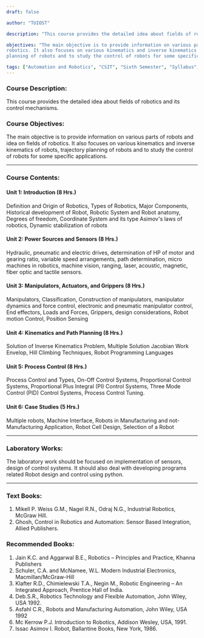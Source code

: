 ```yaml
---
draft: false

author: "TUIOST"

description: "This course provides the detailed idea about fields of robotics and its control mechanisms."

objectives: "The main objective is to provide information on various parts of robots and idea on fields of
robotics. It also focuses on various kinematics and inverse kinematics of robots, trajectory
planning of robots and to study the control of robots for some specific applications."

tags: ["Automation and Robotics", "CSIT", "Sixth Semester", "Syllabus", "TU"]
---
```


### Course Description:

This course provides the detailed idea about fields of robotics and its control mechanisms.

### Course Objectives:

The main objective is to provide information on various parts of robots and idea on fields of
robotics. It also focuses on various kinematics and inverse kinematics of robots, trajectory
planning of robots and to study the control of robots for some specific applications.

<hr>

### Course Contents:

#### Unit 1: Introduction (8 Hrs.)

Definition and Origin of Robotics, Types of Robotics, Major Components, Historical
development of Robot, Robotic System and Robot anatomy, Degrees of freedom, Coordinate
System and its type Asimov's laws of robotics, Dynamic stabilization of robots

#### Unit 2: Power Sources and Sensors (8 Hrs.)

Hydraulic, pneumatic and electric drives, determination of HP of motor and gearing
ratio, variable speed arrangements, path determination, micro machines in robotics, machine
vision, ranging, laser, acoustic, magnetic, fiber optic and tactile sensors.

#### Unit 3: Manipulators, Actuators, and Grippers (8 Hrs.)

Manipulators, Classification, Construction of manipulators, manipulator dynamics and force
control, electronic and pneumatic manipulator control, End effectors, Loads and
Forces, Grippers, design considerations, Robot motion Control, Position Sensing

#### Unit 4: Kinematics and Path Planning (8 Hrs.)

Solution of Inverse Kinematics Problem, Multiple Solution Jacobian Work Envelop, Hill
Climbing Techniques, Robot Programming Languages

#### Unit 5: Process Control (8 Hrs.)

Process Control and Types, On-Off Control Systems, Proportional Control Systems,
Proportional Plus Integral (PI) Control Systems, Three Mode Control (PID) Control Systems,
Process Control Tuning.

#### Unit 6: Case Studies (5 Hrs.)

Multiple robots, Machine Interface, Robots in Manufacturing and not-Manufacturing
Application, Robot Cell Design, Selection of a Robot

<hr>

### Laboratory Works:

The laboratory work should be focused on implementation of sensors, design of control
systems. It should also deal with developing programs related Robot design and control using
python.

<hr>

### Text Books:

1. Mikell P. Weiss G.M., Nagel R.N., Odraj N.G., Industrial Robotics, McGraw Hill.
2. Ghosh, Control in Robotics and Automation: Sensor Based Integration, Allied Publishers.

### Recommended Books:

1. Jain K.C. and Aggarwal B.E., Robotics – Principles and Practice, Khanna Publishers
2. Schuler, C.A. and McNamee, W.L. Modern Industrial Electronics, Macmillan/McGraw-Hill
3. Klafter R.D., Chimielewski T.A., Negin M., Robotic Engineering – An Integrated
   Approach, Prentice Hall of India.
4. Deb.S.R., Robotics Technology and Flexible Automation, John Wiley, USA 1992.
5. Asfahl C.R., Robots and Manufacturing Automation, John Wiley, USA 1992
6. Mc Kerrow P.J. Introduction to Robotics, Addison Wesley, USA, 1991.
7. Issac Asimov I. Robot, Ballantine Books, New York, 1986.
